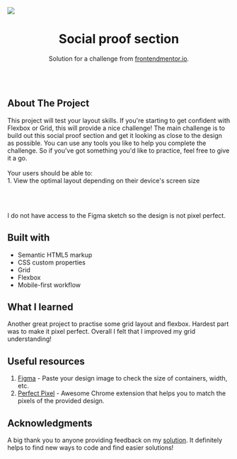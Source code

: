 
<img src="https://github.com/catherineisonline/social-proof-section-frontendmentor/blob/main/images/project-preview.png?raw=true" ></img>


<h1 align="center">Social proof section</h1>

<div align="center">
   Solution for a challenge from  <a href="https://www.frontendmentor.io/" target="_blank">frontendmentor.io</a>.
</div>
<br>
<br>
<br>

## About The Project

<p>This project will test your layout skills. If you're starting to get confident with Flexbox or Grid, this will provide a nice challenge!
The main challenge is to build out this social proof section and get it looking as close to the design as possible.
You can use any tools you like to help you complete the challenge. So if you've got something you'd like to practice, feel free to give it a go.
<br><br>Your users should be able to:
<br>1. View the optimal layout depending on their device's screen size</p>
<br>
<br> <p>I do not have access to the Figma sketch so the design is not pixel perfect.</p>




## Built with 

- Semantic HTML5 markup
- CSS custom properties
- Grid
- Flexbox
- Mobile-first workflow

## What I learned

Another great project to practise some grid layout and flexbox. Hardest part was to make it pixel perfect. Overall I felt that I improved my grid understanding!
 

## Useful resources

1. <a href="https://www.figma.com/">Figma</a> - Paste your design image to check the size of containers, width, etc.
2. <a href="https://chrome.google.com/webstore/detail/perfectpixel-by-welldonec/dkaagdgjmgdmbnecmcefdhjekcoceebi">Perfect Pixel</a> - Awesome Chrome extension that helps you to match the pixels of the provided design.

## Acknowledgments

A big thank you to anyone providing feedback on my <a href="https://www.frontendmentor.io/solutions/social-proof-section-VuyCscZZL">solution</a>. It definitely helps to find new ways to code and find easier solutions! 
